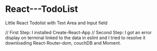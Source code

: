# React---TodoList
Little React Todolist with Text Area and Input field

//
First Step: I installed Create-React-App
//
Second Step: I got an error display on terminal linked to the data in eslint and I tried to resolve it downloading React-Router-dom, couchDB and Moment. 
